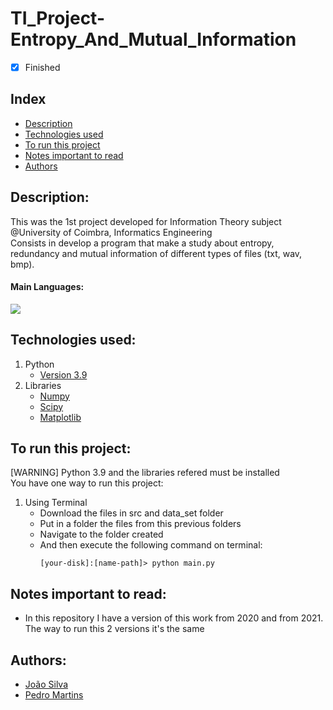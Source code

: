 # TI_Project-Entropy_And_Mutual_Information

- [x] Finished

## Index
- [Description](#description)
- [Technologies used](#technologies-used)
- [To run this project](#to-run-this-project)
- [Notes important to read](#notes-important-to-read)
- [Authors](#authors)

## Description:
This was the 1st project developed for Information Theory subject @University of Coimbra, Informatics Engineering <br>
Consists in develop a program that make a study about entropy, redundancy and mutual information of different types of files (txt, wav, bmp).<br>

#### Main Languages:
![](https://img.shields.io/badge/Python-333333?style=flat&logo=python&logoColor=4F74DA)

## Technologies used:
1. Python
    - [Version 3.9](https://www.python.org/downloads/release/python-390/)
2. Libraries
    - [Numpy](https://numpy.org/)
    - [Scipy](https://scipy.org/)
    - [Matplotlib](https://matplotlib.org/)

## To run this project:
[WARNING] Python 3.9 and the libraries refered must be installed <br>
You have one way to run this project:
1. Using Terminal
    - Download the files in src and data_set folder
    - Put in a folder the files from this previous folders
    - Navigate to the folder created
    - And then execute the following command on terminal: 
        ```shellscript
        [your-disk]:[name-path]> python main.py
        ```

## Notes important to read:
   - In this repository I have a version of this work from 2020 and from 2021. The way to run this 2 versions it's the same

## Authors:
- [João Silva](https://github.com/ikikara)
- [Pedro Martins](https://github.com/PedroMartinsUC)
